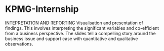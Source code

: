 # KPMG-Internship
INTEPRETATION AND REPORTING
Visualisation and presentation of findings.
This involves interpreting the significant variables
and co-efficient from a business perspective. The
slides tell a compelling story around the business
issue and support case with quantitative and
qualitative observations.
